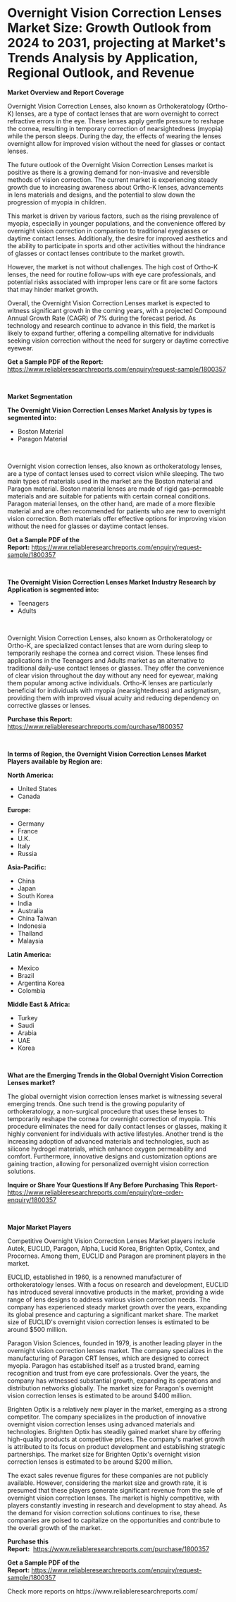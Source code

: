 <p><h1>Overnight Vision Correction Lenses Market Size: Growth Outlook from 2024 to 2031, projecting at Market's Trends Analysis by Application, Regional Outlook, and Revenue</h1></p><p><strong>Market Overview and Report Coverage</strong></p>
<p><p>Overnight Vision Correction Lenses, also known as Orthokeratology (Ortho-K) lenses, are a type of contact lenses that are worn overnight to correct refractive errors in the eye. These lenses apply gentle pressure to reshape the cornea, resulting in temporary correction of nearsightedness (myopia) while the person sleeps. During the day, the effects of wearing the lenses overnight allow for improved vision without the need for glasses or contact lenses.</p><p>The future outlook of the Overnight Vision Correction Lenses market is positive as there is a growing demand for non-invasive and reversible methods of vision correction. The current market is experiencing steady growth due to increasing awareness about Ortho-K lenses, advancements in lens materials and designs, and the potential to slow down the progression of myopia in children.</p><p>This market is driven by various factors, such as the rising prevalence of myopia, especially in younger populations, and the convenience offered by overnight vision correction in comparison to traditional eyeglasses or daytime contact lenses. Additionally, the desire for improved aesthetics and the ability to participate in sports and other activities without the hindrance of glasses or contact lenses contribute to the market growth.</p><p>However, the market is not without challenges. The high cost of Ortho-K lenses, the need for routine follow-ups with eye care professionals, and potential risks associated with improper lens care or fit are some factors that may hinder market growth.</p><p>Overall, the Overnight Vision Correction Lenses market is expected to witness significant growth in the coming years, with a projected Compound Annual Growth Rate (CAGR) of 7% during the forecast period. As technology and research continue to advance in this field, the market is likely to expand further, offering a compelling alternative for individuals seeking vision correction without the need for surgery or daytime corrective eyewear.</p></p>
<p><strong>Get a Sample PDF of the Report:</strong> <a href="https://www.reliableresearchreports.com/enquiry/request-sample/1800357">https://www.reliableresearchreports.com/enquiry/request-sample/1800357</a></p>
<p>&nbsp;</p>
<p><strong>Market Segmentation</strong></p>
<p><strong>The Overnight Vision Correction Lenses Market Analysis by types is segmented into:</strong></p>
<p><ul><li>Boston Material</li><li>Paragon Material</li></ul></p>
<p>&nbsp;</p>
<p><p>Overnight vision correction lenses, also known as orthokeratology lenses, are a type of contact lenses used to correct vision while sleeping. The two main types of materials used in the market are the Boston material and Paragon material. Boston material lenses are made of rigid gas-permeable materials and are suitable for patients with certain corneal conditions. Paragon material lenses, on the other hand, are made of a more flexible material and are often recommended for patients who are new to overnight vision correction. Both materials offer effective options for improving vision without the need for glasses or daytime contact lenses.</p></p>
<p><strong>Get a Sample PDF of the Report:</strong>&nbsp;<a href="https://www.reliableresearchreports.com/enquiry/request-sample/1800357">https://www.reliableresearchreports.com/enquiry/request-sample/1800357</a></p>
<p>&nbsp;</p>
<p><strong>The Overnight Vision Correction Lenses Market Industry Research by Application is segmented into:</strong></p>
<p><ul><li>Teenagers</li><li>Adults</li></ul></p>
<p>&nbsp;</p>
<p><p>Overnight Vision Correction Lenses, also known as Orthokeratology or Ortho-K, are specialized contact lenses that are worn during sleep to temporarily reshape the cornea and correct vision. These lenses find applications in the Teenagers and Adults market as an alternative to traditional daily-use contact lenses or glasses. They offer the convenience of clear vision throughout the day without any need for eyewear, making them popular among active individuals. Ortho-K lenses are particularly beneficial for individuals with myopia (nearsightedness) and astigmatism, providing them with improved visual acuity and reducing dependency on corrective glasses or lenses.</p></p>
<p><strong>Purchase this Report:</strong>&nbsp; <a href="https://www.reliableresearchreports.com/purchase/1800357">https://www.reliableresearchreports.com/purchase/1800357</a></p>
<p>&nbsp;</p>
<p><strong>In terms of Region, the Overnight Vision Correction Lenses Market Players available by Region are:</strong></p>
<p>
    <p> <strong> North America: </strong>
        <ul>
            <li>United States</li>
            <li>Canada</li>
        </ul>
        </p> 
    <p> <strong> Europe: </strong>
        <ul>
            <li>Germany</li>
            <li>France</li>
            <li>U.K.</li>
            <li>Italy</li>
            <li>Russia</li>
        </ul>
        </p> 
    <p> <strong> Asia-Pacific: </strong>
        <ul>
            <li>China</li>
            <li>Japan</li>
            <li>South Korea</li>
            <li>India</li>
            <li>Australia</li>
            <li>China Taiwan</li>
            <li>Indonesia</li>
            <li>Thailand</li>
            <li>Malaysia</li>
        </ul>
        </p> 
    <p> <strong> Latin America: </strong>
        <ul>
            <li>Mexico</li>
            <li>Brazil</li>
            <li>Argentina Korea</li>
            <li>Colombia</li>
        </ul>
        </p> 
    <p> <strong> Middle East & Africa: </strong>
        <ul>
            <li>Turkey</li>
            <li>Saudi</li>
            <li>Arabia</li>
            <li>UAE</li>
            <li>Korea</li>
        </ul>
    </p>
    </p>
<p>&nbsp;</p>
<p><strong>What are the Emerging Trends in the Global Overnight Vision Correction Lenses market?</strong></p>
<p><p>The global overnight vision correction lenses market is witnessing several emerging trends. One such trend is the growing popularity of orthokeratology, a non-surgical procedure that uses these lenses to temporarily reshape the cornea for overnight correction of myopia. This procedure eliminates the need for daily contact lenses or glasses, making it highly convenient for individuals with active lifestyles. Another trend is the increasing adoption of advanced materials and technologies, such as silicone hydrogel materials, which enhance oxygen permeability and comfort. Furthermore, innovative designs and customization options are gaining traction, allowing for personalized overnight vision correction solutions.</p></p>
<p><strong>Inquire or Share Your Questions If Any Before Purchasing This Report</strong>- <a href="https://www.reliableresearchreports.com/enquiry/pre-order-enquiry/1800357">https://www.reliableresearchreports.com/enquiry/pre-order-enquiry/1800357</a></p>
<p>&nbsp;</p>
<p><strong>Major Market Players</strong></p>
<p><p>Competitive Overnight Vision Correction Lenses Market players include Autek, EUCLID, Paragon, Alpha, Lucid Korea, Brighten Optix, Contex, and Procornea. Among them, EUCLID and Paragon are prominent players in the market.</p><p>EUCLID, established in 1960, is a renowned manufacturer of orthokeratology lenses. With a focus on research and development, EUCLID has introduced several innovative products in the market, providing a wide range of lens designs to address various vision correction needs. The company has experienced steady market growth over the years, expanding its global presence and capturing a significant market share. The market size of EUCLID's overnight vision correction lenses is estimated to be around $500 million.</p><p>Paragon Vision Sciences, founded in 1979, is another leading player in the overnight vision correction lenses market. The company specializes in the manufacturing of Paragon CRT lenses, which are designed to correct myopia. Paragon has established itself as a trusted brand, earning recognition and trust from eye care professionals. Over the years, the company has witnessed substantial growth, expanding its operations and distribution networks globally. The market size for Paragon's overnight vision correction lenses is estimated to be around $400 million.</p><p>Brighten Optix is a relatively new player in the market, emerging as a strong competitor. The company specializes in the production of innovative overnight vision correction lenses using advanced materials and technologies. Brighten Optix has steadily gained market share by offering high-quality products at competitive prices. The company's market growth is attributed to its focus on product development and establishing strategic partnerships. The market size for Brighten Optix's overnight vision correction lenses is estimated to be around $200 million.</p><p>The exact sales revenue figures for these companies are not publicly available. However, considering the market size and growth rate, it is presumed that these players generate significant revenue from the sale of overnight vision correction lenses. The market is highly competitive, with players constantly investing in research and development to stay ahead. As the demand for vision correction solutions continues to rise, these companies are poised to capitalize on the opportunities and contribute to the overall growth of the market.</p></p>
<p><strong>Purchase this Report:</strong>&nbsp;&nbsp;<a href="https://www.reliableresearchreports.com/purchase/1800357">https://www.reliableresearchreports.com/purchase/1800357</a></p>
<p></p>
<p><strong>Get a Sample PDF of the Report:</strong>&nbsp;<a href="https://www.reliableresearchreports.com/enquiry/request-sample/1800357">https://www.reliableresearchreports.com/enquiry/request-sample/1800357</a></p>
<p>Check more reports on https://www.reliableresearchreports.com/</p>